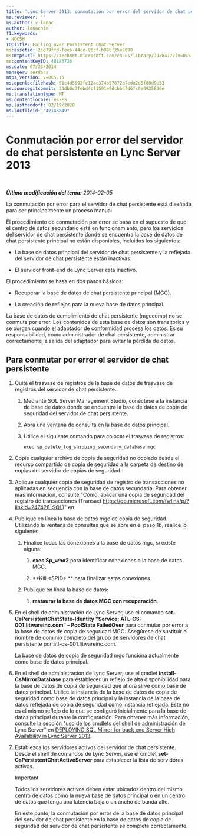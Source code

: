 ```yaml
---
title: 'Lync Server 2013: conmutación por error del servidor de chat persistente'
ms.reviewer: ''
ms.author: v-lanac
author: lanachin
f1.keywords:
- NOCSH
TOCTitle: Failing over Persistent Chat Server
ms:assetid: 2cd79ffd-fee6-44ce-96cf-b98bf25e2690
ms:mtpsurl: https://technet.microsoft.com/en-us/library/JJ204772(v=OCS.15)
ms:contentKeyID: 48183726
ms.date: 07/23/2014
manager: serdars
mtps_version: v=OCS.15
ms.openlocfilehash: 91c4d5092fc12ac374b57872b7cda2d6f88d9e33
ms.sourcegitcommit: 33db8c7febd4cf1591e8dcbbdfd6fc8e8925896e
ms.translationtype: MT
ms.contentlocale: es-ES
ms.lasthandoff: 02/19/2020
ms.locfileid: "42145849"
---
```

<div data-xmlns="http://www.w3.org/1999/xhtml">

<div class="topic" data-xmlns="http://www.w3.org/1999/xhtml" data-msxsl="urn:schemas-microsoft-com:xslt" data-cs="http://msdn.microsoft.com/">

<div data-asp="https://msdn2.microsoft.com/asp">

# <a name="failing-over-persistent-chat-server-in-lync-server-2013"></a>Conmutación por error del servidor de chat persistente en Lync Server 2013

</div>

<div id="mainSection">

<div id="mainBody">

<span> </span>

_**Última modificación del tema:** 2014-02-05_

La conmutación por error para el servidor de chat persistente está diseñada para ser principalmente un proceso manual.

El procedimiento de conmutación por error se basa en el supuesto de que el centro de datos secundario está en funcionamiento, pero los servicios del servidor de chat persistente donde se encuentra la base de datos de chat persistente principal no están disponibles, incluidos los siguientes:

  - La base de datos principal del servidor de chat persistente y la reflejada del servidor de chat persistente están inactivas.

  - El servidor front-end de Lync Server está inactivo.

El procedimiento se basa en dos pasos básicos:

  - Recuperar la base de datos de chat persistente principal (MGC).

  - La creación de reflejos para la nueva base de datos principal.

La base de datos de cumplimiento de chat persistente (mgccomp) no se conmuta por error. Los contenidos de esta base de datos son transitorios y se purgan cuando el adaptador de conformidad procesa los datos. Es su responsabilidad, como administrador de chat persistente, administrar correctamente la salida del adaptador para evitar la pérdida de datos.

<div>

## <a name="to-fail-over-persistent-chat-server"></a>Para conmutar por error el servidor de chat persistente

1.  Quite el trasvase de registros de la base de datos de trasvase de registros del servidor de chat persistente.
    
    1.  Mediante SQL Server Management Studio, conéctese a la instancia de base de datos donde se encuentra la base de datos de copia de seguridad del servidor de chat persistente.
    
    2.  Abra una ventana de consulta en la base de datos principal.
    
    3.  Utilice el siguiente comando para colocar el trasvase de registros:
        
            exec sp_delete_log_shipping_secondary_database mgc

2.  Copie cualquier archivo de copia de seguridad no copiado desde el recurso compartido de copia de seguridad a la carpeta de destino de copias del servidor de copias de seguridad.

3.  Aplique cualquier copia de seguridad de registro de transacciones no aplicadas en secuencia con la base de datos secundaria. Para obtener más información, consulte "Cómo: aplicar una copia de seguridad del registro de transacciones (Transact https://go.microsoft.com/fwlink/p/?linkid=247428-SQL)" en.

4.  Publique en línea la base de datos mgc de copia de seguridad. Utilizando la ventana de consultas que se abre en el paso 1b, realice lo siguiente:
    
    1.  Finalice todas las conexiones a la base de datos mgc, si existe alguna:
        
        1.  **exec Sp\_who2** para identificar conexiones a la base de datos MGC.
        
        2.  **Kill \<SPID\> ** para finalizar estas conexiones.
    
    2.  Publique en línea la base de datos:
        
        1.  **restaurar la base de datos MGC con recuperación**.

5.  En el shell de administración de Lync Server, use el comando **set-CsPersistentChatState-Identity "Service: ATL-CS-001.litwareinc.com" – PoolState FailedOver** para conmutar por error a la base de datos de copia de seguridad MGC. Asegúrese de sustituir el nombre de dominio completo del grupo de servidores de chat persistente por atl-cs-001.litwareinc.com.
    
    La base de datos de copia de seguridad mgc funciona actualmente como base de datos principal.

6.  En el shell de administración de Lync Server, use el cmdlet **install-CsMirrorDatabase** para establecer un reflejo de alta disponibilidad para la base de datos de copia de seguridad que ahora sirve como base de datos principal. Utilice la instancia de la base de datos de copia de seguridad como base de datos principal y la instancia de la base de datos reflejada de copia de seguridad como instancia reflejada. Este no es el mismo reflejo de lo que se configuró inicialmente para la base de datos principal durante la configuración. Para obtener más información, consulte la sección "uso de los cmdlets del shell de administración de Lync Server" en [DEPLOYING SQL Mirror for back end Server High Availability in Lync Server 2013](lync-server-2013-deploying-sql-mirroring-for-back-end-server-high-availability.md).

7.  Establezca los servidores activos del servidor de chat persistente. Desde el shell de comandos de Lync Server, use el cmdlet **set-CsPersistentChatActiveServer** para establecer la lista de servidores activos.
    
    <div>
    

    > [!IMPORTANT]  
    > Todos los servidores activos deben estar ubicados dentro del mismo centro de datos como la nueva base de datos principal o en un centro de datos que tenga una latencia baja o un ancho de banda alto.

    
    </div>
    
    En este punto, la conmutación por error de la base de datos principal del servidor de chat persistente en la base de datos de copia de seguridad del servidor de chat persistente se completa correctamente.

</div>

</div>

<span> </span>

</div>

</div>

</div>

